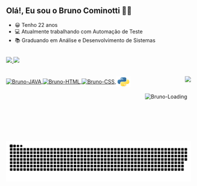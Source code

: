 ## Olá!, Eu sou o Bruno Cominotti 👨‍💻


- 😀 Tenho 22 anos
- 💻 Atualmente trabalhando com Automação de Teste
- 📚 Graduando em Análise e Desenvolvimento de Sistemas

<br>

<div>
  <a href="https://github.com/brunocominotti">
  <img height="185em" src="https://github-readme-stats.vercel.app/api?username=brunocominotti&border_color=ffffff&title_color=00BFFF&text_color=ffffff&show_icons=true&icon_color=00BFFF&theme=dracula&include_all_commits=true&count_private=true"/>
    
  <img height="185em" src="https://github-readme-stats.vercel.app/api/top-langs/?username=brunocominotti&title_color=00BFFF&&langs_count=8&langs_count=7&theme=dracula"/>
</div>
  
<br>

<div style="display: inline_block"><br>
  
   <img align="center" alt="Bruno-JAVA" height="30" width="40" src="https://cdn.jsdelivr.net/gh/devicons/devicon/icons/java/java-original-wordmark.svg">
  <img align="center" alt="Bruno-HTML" height="30" width="40" src="https://cdn.jsdelivr.net/gh/devicons/devicon/icons/html5/html5-original.svg">
  <img align="center" alt="Bruno-CSS" height="30" width="40" src="https://cdn.jsdelivr.net/gh/devicons/devicon/icons/css3/css3-original.svg">
  <img align="center" alt="Bruno-Python" height="30" width="40" src="https://raw.githubusercontent.com/devicons/devicon/master/icons/python/python-original.svg">
  <a href="https://www.linkedin.com/in/bruno-cominotti-3730931a4/" target="_blank"><img align="right" src="https://img.shields.io/badge/-LinkedIn-%230077B5?style=for-the-badge&logo=linkedin&logoColor=white" target="_blank"></a> 
  <br>
  
  
  
</div>
  <div>
    <br>
     <img align="right" height="130" width="125" alt="Bruno-Loading" src="https://c.tenor.com/ympcCN_fln8AAAAM/baby-yoda-the-mandalorian.gif">  
  </div>
  
##
   
  
  ![Snake animation](https://github.com/brunocominotti/brunocominotti/blob/output/github-contribution-grid-snake.svg)
  
  
  
 









